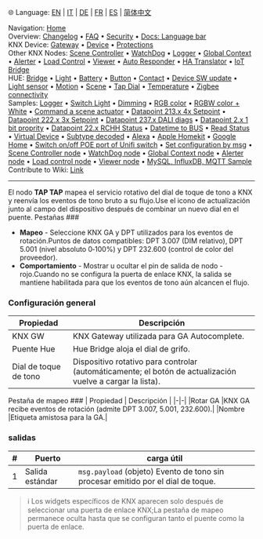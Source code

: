 🌐 Language: [EN](/node-red-contrib-knx-ultimate/wiki/HUE+Tapdial) | [IT](/node-red-contrib-knx-ultimate/wiki/it-HUE+Tapdial) | [DE](/node-red-contrib-knx-ultimate/wiki/de-HUE+Tapdial) | [FR](/node-red-contrib-knx-ultimate/wiki/fr-HUE+Tapdial) | [ES](/node-red-contrib-knx-ultimate/wiki/es-HUE+Tapdial) | [简体中文](/node-red-contrib-knx-ultimate/wiki/zh-CN-HUE+Tapdial)
<!-- NAV START -->
Navigation: [Home](/node-red-contrib-knx-ultimate/wiki/Home)  
Overview: [Changelog](https://github.com/Supergiovane/node-red-contrib-knx-ultimate/blob/master/CHANGELOG.md) • [FAQ](/node-red-contrib-knx-ultimate/wiki/FAQ-Troubleshoot) • [Security](/node-red-contrib-knx-ultimate/wiki/SECURITY) • [Docs: Language bar](/node-red-contrib-knx-ultimate/wiki/Docs-Language-Bar)  
KNX Device: [Gateway](/node-red-contrib-knx-ultimate/wiki/Gateway-configuration) • [Device](/node-red-contrib-knx-ultimate/wiki/Device) • [Protections](/node-red-contrib-knx-ultimate/wiki/Protections)  
Other KNX Nodes: [Scene Controller](/node-red-contrib-knx-ultimate/wiki/SceneController-Configuration) • [WatchDog](/node-red-contrib-knx-ultimate/wiki/WatchDog-Configuration) • [Logger](/node-red-contrib-knx-ultimate/wiki/Logger-Configuration) • [Global Context](/node-red-contrib-knx-ultimate/wiki/GlobalVariable) • [Alerter](/node-red-contrib-knx-ultimate/wiki/Alerter-Configuration) • [Load Control](/node-red-contrib-knx-ultimate/wiki/LoadControl-Configuration) • [Viewer](/node-red-contrib-knx-ultimate/wiki/knxUltimateViewer) • [Auto Responder](/node-red-contrib-knx-ultimate/wiki/KNXAutoResponder) • [HA Translator](/node-red-contrib-knx-ultimate/wiki/HATranslator) • [IoT Bridge](/node-red-contrib-knx-ultimate/wiki/IoT-Bridge-Configuration)  
HUE: [Bridge](/node-red-contrib-knx-ultimate/wiki/HUE+Bridge+configuration) • [Light](/node-red-contrib-knx-ultimate/wiki/HUE+Light) • [Battery](/node-red-contrib-knx-ultimate/wiki/HUE+Battery) • [Button](/node-red-contrib-knx-ultimate/wiki/HUE+Button) • [Contact](/node-red-contrib-knx-ultimate/wiki/HUE+Contact+sensor) • [Device SW update](/node-red-contrib-knx-ultimate/wiki/HUE+Device+software+update) • [Light sensor](/node-red-contrib-knx-ultimate/wiki/HUE+Light+sensor) • [Motion](/node-red-contrib-knx-ultimate/wiki/HUE+Motion) • [Scene](/node-red-contrib-knx-ultimate/wiki/HUE+Scene) • [Tap Dial](/node-red-contrib-knx-ultimate/wiki/HUE+Tapdial) • [Temperature](/node-red-contrib-knx-ultimate/wiki/HUE+Temperature+sensor) • [Zigbee connectivity](/node-red-contrib-knx-ultimate/wiki/HUE+Zigbee+connectivity)  
Samples: [Logger](/node-red-contrib-knx-ultimate/wiki/Logger-Sample) • [Switch Light](/node-red-contrib-knx-ultimate/wiki/-Sample---Switch-light) • [Dimming](/node-red-contrib-knx-ultimate/wiki/-Sample---Dimming) • [RGB color](/node-red-contrib-knx-ultimate/wiki/-Sample---RGB-Color) • [RGBW color + White](/node-red-contrib-knx-ultimate/wiki/-Sample---RGBW-Color-plus-White) • [Command a scene actuator](/node-red-contrib-knx-ultimate/wiki/-Sample---Control-a-scene-actuator) • [Datapoint 213.x 4x Setpoint](/node-red-contrib-knx-ultimate/wiki/-Sample---DPT213) • [Datapoint 222.x 3x Setpoint](/node-red-contrib-knx-ultimate/wiki/-Sample---DPT222) • [Datapoint 237.x DALI diags](/node-red-contrib-knx-ultimate/wiki/-Sample---DPT237) • [Datapoint 2.x 1 bit proprity](/node-red-contrib-knx-ultimate/wiki/-Sample---DPT2) • [Datapoint 22.x RCHH Status](/node-red-contrib-knx-ultimate/wiki/-Sample---DPT22) • [Datetime to BUS](/node-red-contrib-knx-ultimate/wiki/-Sample---DateTime-to-BUS) • [Read Status](/node-red-contrib-knx-ultimate/wiki/-Sample---Read-value-from-Device) • [Virtual Device](/node-red-contrib-knx-ultimate/wiki/-Sample---Virtual-Device) • [Subtype decoded](/node-red-contrib-knx-ultimate/wiki/-Sample---Subtype) • [Alexa](/node-red-contrib-knx-ultimate/wiki/-Sample---Alexa) • [Apple Homekit](/node-red-contrib-knx-ultimate/wiki/-Sample---Apple-Homekit) • [Google Home](/node-red-contrib-knx-ultimate/wiki/-Sample---Google-Assistant) • [Switch on/off POE port of Unifi switch](/node-red-contrib-knx-ultimate/wiki/-Sample---UnifiPOE) • [Set configuration by msg](/node-red-contrib-knx-ultimate/wiki/-Sample-setConfig) • [Scene Controller node](/node-red-contrib-knx-ultimate/wiki/Sample-Scene-Node) • [WatchDog node](/node-red-contrib-knx-ultimate/wiki/-Sample---WatchDog) • [Global Context node](/node-red-contrib-knx-ultimate/wiki/SampleGlobalContextNode) • [Alerter node](/node-red-contrib-knx-ultimate/wiki/SampleAlerter) • [Load control node](/node-red-contrib-knx-ultimate/wiki/SampleLoadControl) • [Viewer node](/node-red-contrib-knx-ultimate/wiki/knxUltimateViewer) • [MySQL, InfluxDB, MQTT Sample](/node-red-contrib-knx-ultimate/wiki/Sample-KNX2MQTT-KNX2MySQL-KNX2InfluxDB)  
Contribute to Wiki: [Link](/node-red-contrib-knx-ultimate/wiki/Manage-Wiki)
<!-- NAV END -->
---
El nodo **TAP TAP** mapea el servicio rotativo del dial de toque de tono a KNX y reenvía los eventos de tono bruto a su flujo.Use el icono de actualización junto al campo del dispositivo después de combinar un nuevo dial en el puente.
Pestañas ###
- **Mapeo** - Seleccione KNX GA y DPT utilizados para los eventos de rotación.Puntos de datos compatibles: DPT 3.007 (DIM relativo), DPT 5.001 (nivel absoluto 0‑100%) y DPT 232.600 (control de color del proveedor).
- **Comportamiento** - Mostrar u ocultar el pin de salida de nodo -rojo.Cuando no se configura la puerta de enlace KNX, la salida se mantiene habilitada para que los eventos de tono aún alcancen el flujo.
### Configuración general
| Propiedad | Descripción |
|-|-|
|KNX GW |KNX Gateway utilizada para GA Autocomplete.|
|Puente Hue |Hue Bridge aloja el dial de grifo.|
|Dial de toque de tono |Dispositivo rotativo para controlar (automáticamente; el botón de actualización vuelve a cargar la lista).|
Pestaña de mapeo ###
| Propiedad | Descripción |
|-|-|
|Rotar GA |KNX GA recibe eventos de rotación (admite DPT 3.007, 5.001, 232.600).|
|Nombre |Etiqueta amistosa para la GA.|
### salidas
|#| Puerto | carga útil |
|-|-|-|
| 1 | Salida estándar | `msg.payload` (objeto) Evento de tono sin procesar emitido por el dial de toque. |
> ℹ️ Los widgets específicos de KNX aparecen solo después de seleccionar una puerta de enlace KNX;La pestaña de mapeo permanece oculta hasta que se configuran tanto el puente como la puerta de enlace.